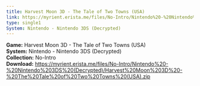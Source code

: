 ```yaml
---
title: Harvest Moon 3D - The Tale of Two Towns (USA)
link: https://myrient.erista.me/files/No-Intro/Nintendo%20-%20Nintendo%203DS%20(Decrypted)/Harvest%20Moon%203D%20-%20The%20Tale%20of%20Two%20Towns%20(USA).zip
type: single1
System: Nintendo - Nintendo 3DS (Decrypted)
---
```

<b>Game:</b> Harvest Moon 3D - The Tale of Two Towns (USA)<br>
<b>System:</b> Nintendo - Nintendo 3DS (Decrypted)<br>
<b>Collection:</b> No-Intro<br>
<b>Download:</b> https://myrient.erista.me/files/No-Intro/Nintendo%20-%20Nintendo%203DS%20(Decrypted)/Harvest%20Moon%203D%20-%20The%20Tale%20of%20Two%20Towns%20(USA).zip